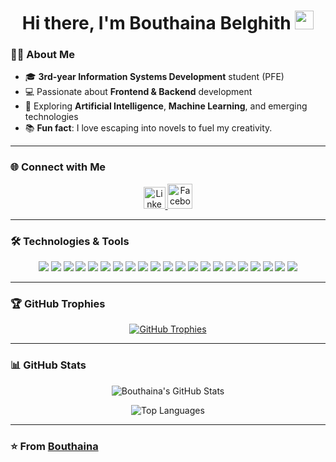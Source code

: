 <h1 align="center">Hi there, I'm Bouthaina Belghith <img src="https://media.tenor.com/images/3b388fe03da271d2674faf85eb7c3fcd/tenor.gif" width="30px"/></h1>

### 👩‍💻 About Me 

- 🎓 **3rd-year Information Systems Development** student (PFE)
- 💻 Passionate about **Frontend & Backend** development
- 🌟 Exploring **Artificial Intelligence**, **Machine Learning**, and emerging technologies
- 📚 **Fun fact**: I love escaping into novels to fuel my creativity.

---

### 🌐 Connect with Me

<p align="center">
  <a href="https://www.linkedin.com/in/bouthaina-belghith-375713247/">
    <img src="https://upload.wikimedia.org/wikipedia/commons/c/ca/LinkedIn_logo_initials.png" alt="LinkedIn" width="35px"/>
  </a>
  <a href="https://www.facebook.com/bouthayna.belgh/">
    <img src="https://upload.wikimedia.org/wikipedia/commons/5/51/Facebook_f_logo_%282019%29.svg" alt="Facebook" width="40px"/>
  </a>
</p>

---

### 🛠️ Technologies & Tools

<p align="center">
  <img src="https://img.shields.io/badge/Java-5B4638?style=flat-square&logo=java&logoColor=white"/>
  <img src="https://img.shields.io/badge/C-A8B9CC?style=flat-square&logo=c&logoColor=white"/>
  <img src="https://img.shields.io/badge/Python-3776AB?style=flat-square&logo=python&logoColor=white"/>
  <img src="https://img.shields.io/badge/JavaScript-F7DF1C?style=flat-square&logo=javascript&logoColor=black"/>
  <img src="https://img.shields.io/badge/HTML5-E44D27?style=flat-square&logo=html5&logoColor=white"/>
  <img src="https://img.shields.io/badge/CSS3-1572B6?style=flat-square&logo=css3&logoColor=white"/>
  <img src="https://img.shields.io/badge/Bootstrap-563D7C?style=flat-square&logo=bootstrap&logoColor=white"/>
  <img src="https://img.shields.io/badge/MySQL-4479A1?style=flat-square&logo=mysql&logoColor=white"/>
  <img src="https://img.shields.io/badge/MongoDB-47A248?style=flat-square&logo=mongodb&logoColor=white"/>
  <img src="https://img.shields.io/badge/Node.js-339933?style=flat-square&logo=node.js&logoColor=white"/>
  <img src="https://img.shields.io/badge/Angular-DD0031?style=flat-square&logo=angular&logoColor=white"/>
  <img src="https://img.shields.io/badge/Linux-FCC624?style=flat-square&logo=linux&logoColor=black"/>
  <img src="https://img.shields.io/badge/Flutter-02569B?style=flat-square&logo=flutter&logoColor=white"/>
  <img src="https://img.shields.io/badge/Spring%20Boot-6DB33F?style=flat-square&logo=spring-boot&logoColor=white"/>
  <img src="https://img.shields.io/badge/Laravel-FF2D20?style=flat-square&logo=laravel&logoColor=white"/>
  <img src="https://img.shields.io/badge/Kotlin-0095D5?style=flat-square&logo=kotlin&logoColor=white"/>
  <img src="https://img.shields.io/badge/PHP-777BB4?style=flat-square&logo=php&logoColor=white"/>
  <img src="https://img.shields.io/badge/Chart.js-FF6384?style=flat-square&logo=chartdotjs&logoColor=white"/>
  <img src="https://img.shields.io/badge/Android-3DDC84?style=flat-square&logo=android&logoColor=white"/>
  <img src="https://img.shields.io/badge/Postman-FF6C37?style=flat-square&logo=postman&logoColor=white"/>
  <img src="https://img.shields.io/badge/Adobe%20XD-FF61F6?style=flat-square&logo=adobe-xd&logoColor=white"/>
</p>

---

### 🏆 GitHub Trophies
<p align="center">
  <a href="https://github.com/ryo-ma/github-profile-trophy">
    <img src="https://github-profile-trophy.vercel.app/?username=BouthainaBelghith1&theme=onedark" alt="GitHub Trophies" />
  </a>
</p>

---

### 📊 GitHub Stats

<p align="center">
  <img src="https://github-readme-stats.vercel.app/api?username=BouthainaBelghith1&show_icons=true&theme=radical" alt="Bouthaina's GitHub Stats"/>
</p>

<p align="center">
  <img src="https://github-readme-stats.vercel.app/api/top-langs/?username=BouthainaBelghith1&layout=compact&theme=radical" alt="Top Languages"/>
</p>

---

### ⭐️ From [Bouthaina](https://github.com/BouthainaBelghith1/)

